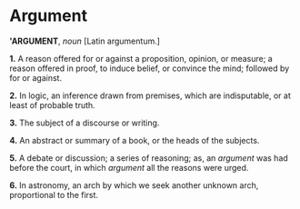 # Argument

**'ARGUMENT**, _noun_ \[Latin argumentum.\]

**1.** A reason offered for or against a proposition, opinion, or measure; a reason offered in proof, to induce belief, or convince the mind; followed by for or against.

**2.** In logic, an inference drawn from premises, which are indisputable, or at least of probable truth.

**3.** The subject of a discourse or writing.

**4.** An abstract or summary of a book, or the heads of the subjects.

**5.** A debate or discussion; a series of reasoning; as, an _argument_ was had before the court, in which _argument_ all the reasons were urged.

**6.** In astronomy, an arch by which we seek another unknown arch, proportional to the first.